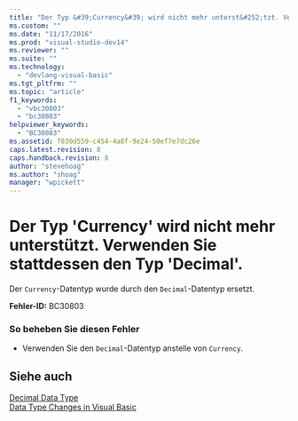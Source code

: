 ```yaml
---
title: "Der Typ &#39;Currency&#39; wird nicht mehr unterst&#252;tzt. Verwenden Sie stattdessen den Typ &#39;Decimal&#39;. | Microsoft Docs"
ms.custom: ""
ms.date: "11/17/2016"
ms.prod: "visual-studio-dev14"
ms.reviewer: ""
ms.suite: ""
ms.technology: 
  - "devlang-visual-basic"
ms.tgt_pltfrm: ""
ms.topic: "article"
f1_keywords: 
  - "vbc30803"
  - "bc30803"
helpviewer_keywords: 
  - "BC30803"
ms.assetid: f830d559-c454-4a8f-9e24-50ef7e7dc26e
caps.latest.revision: 8
caps.handback.revision: 8
author: "stevehoag"
ms.author: "shoag"
manager: "wpickett"
---
```

# Der Typ &#39;Currency&#39; wird nicht mehr unterst&#252;tzt. Verwenden Sie stattdessen den Typ &#39;Decimal&#39;.
Der `Currency`\-Datentyp wurde durch den `Decimal`\-Datentyp ersetzt.  
  
 **Fehler\-ID:** BC30803  
  
### So beheben Sie diesen Fehler  
  
-   Verwenden Sie den `Decimal`\-Datentyp anstelle von `Currency`.  
  
## Siehe auch  
 [Decimal Data Type](../../visual-basic/language-reference/data-types/decimal-data-type.md)   
 [Data Type Changes in Visual Basic](http://msdn.microsoft.com/de-de/0aca9f54-7231-49a5-ab26-a68ca79d08f3)